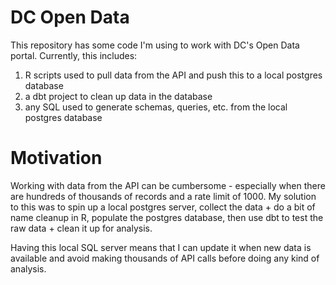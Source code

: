 # DC Open Data
This repository has some code I'm using to work with DC's Open Data portal. Currently, this includes:
1) R scripts used to pull data from the API and push this to a local postgres database
2) a dbt project to clean up data in the database
3) any SQL used to generate schemas, queries, etc. from the local postgres database
# Motivation
Working with data from the API can be cumbersome - especially when there are hundreds of thousands of records and a rate limit of 1000. My solution to this was to spin up a local postgres server, collect the data + do a bit of name cleanup in R, populate the postgres database, then use dbt to test the raw data + clean it up for analysis. 

Having this local SQL server means that I can update it when new data is available and avoid making thousands of API calls before doing any kind of analysis.

